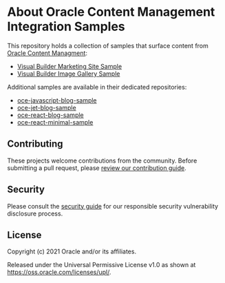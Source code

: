 # About Oracle Content Management Integration Samples

This repository holds a collection of samples that surface content from [Oracle Content Managment](https://docs.oracle.com/en/cloud/paas/content-cloud/headless-cms.html):

- [Visual Builder Marketing Site Sample](./oce-vb-marketing-site-sample/README.md)
- [Visual Builder Image Gallery Sample](./oce-vb-image-gallery-sample/README.md)

Additional samples are available in their dedicated repositories:

- [oce-javascript-blog-sample](https://github.com/oracle/oce-javascript-blog-sample)
- [oce-jet-blog-sample](https://github.com/oracle/oce-jet-blog-sample)
- [oce-react-blog-sample](https://github.com/oracle/oce-react-blog-sample)
- [oce-react-minimal-sample](https://github.com/oracle/oce-react-minimal-sample)

## Contributing

These projects welcome contributions from the community. Before submitting a pull
request, please [review our contribution guide](./CONTRIBUTING.md).

## Security

Please consult the [security guide](./SECURITY.md) for our responsible security
vulnerability disclosure process.

## License

Copyright (c) 2021 Oracle and/or its affiliates.

Released under the Universal Permissive License v1.0 as shown at
<https://oss.oracle.com/licenses/upl/>.
